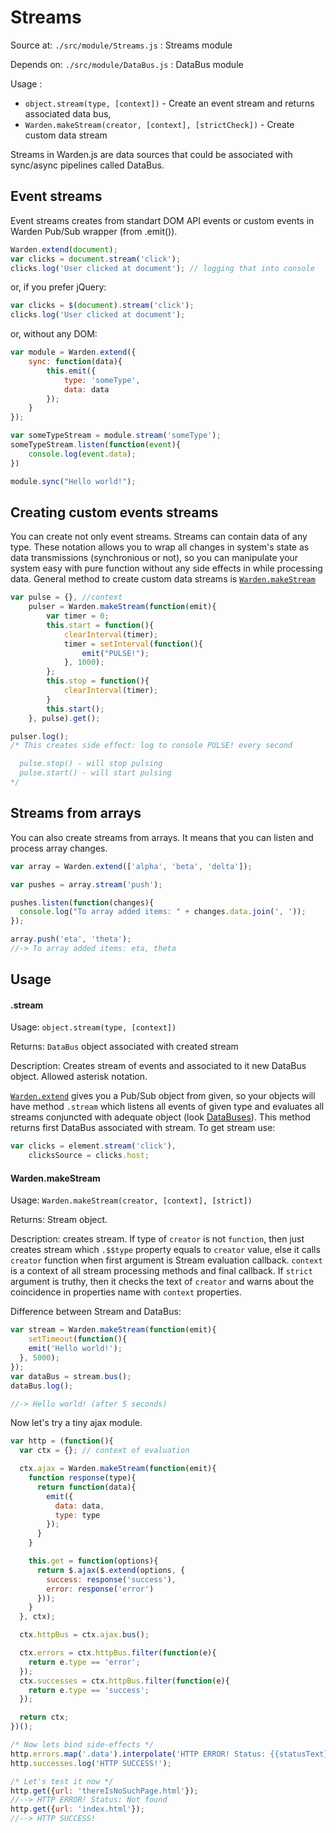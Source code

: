 Streams
=========

Source at: `./src/module/Streams.js` : Streams module

Depends on: `./src/module/DataBus.js` : DataBus module

Usage :
 - `object.stream(type, [context])` - Create an event stream and returns associated data bus,
 - `Warden.makeStream(creator, [context], [strictCheck])` - Create custom data stream

Streams in Warden.js are data sources that could be associated with sync/async pipelines called DataBus.


## Event streams
Event streams creates from standart DOM API events or custom events in Warden Pub/Sub wrapper (from .emit()).  

```js
Warden.extend(document);
var clicks = document.stream('click');
clicks.log('User clicked at document'); // logging that into console
```

or, if you prefer jQuery:

```js
var clicks = $(document).stream('click');
clicks.log('User clicked at document');
```

or, without any DOM:

```js
var module = Warden.extend({
	sync: function(data){
		this.emit({
			type: 'someType',
			data: data
		});
	}
});

var someTypeStream = module.stream('someType');
someTypeStream.listen(function(event){
	console.log(event.data);
})

module.sync("Hello world!");
```

## Creating custom events streams
You can create not only event streams. Streams can contain data of any type. These notation allows you to wrap all changes in system's state as data transmissions (synchronious or not), so you can manipulate your system easy with pure function without any side effects in while processing data.
General method to create custom data streams is [`Warden.makeStream`](#Warden.makeStream)

```js
var pulse = {}, //context
	pulser = Warden.makeStream(function(emit){
		var timer = 0;
		this.start = function(){
			clearInterval(timer);
			timer = setInterval(function(){
				emit("PULSE!");
			}, 1000);
		};
		this.stop = function(){
			clearInterval(timer);
		}
		this.start();
	}, pulse).get();

pulser.log();
/* This creates side effect: log to console PULSE! every second

  pulse.stop() - will stop pulsing
  pulse.start() - will start pulsing
*/
```

## Streams from arrays
You can also create streams from arrays. It means that you can listen and process array changes.
```js
var array = Warden.extend(['alpha', 'beta', 'delta']);

var pushes = array.stream('push');

pushes.listen(function(changes){
  console.log("To array added items: " + changes.data.join(', '));
});

array.push('eta', 'theta');
//-> To array added items: eta, theta
```

## Usage

#### .stream
Usage: `object.stream(type, [context])`

Returns: `DataBus` object associated with created stream

Description: Creates stream of events and associated to it new DataBus object. Allowed asterisk notation.

[`Warden.extend`](https://github.com/zefirka/Warden.js/blob/master/docs/Extend.md) gives you a Pub/Sub object from given, so your objects will have method `.stream` which listens all events of given type and evaluates all streams conjuncted with adequate object (look [DataBuses](https://github.com/zefirka/Warden.js/blob/master/docs/DataBus.md)). This method returns first DataBus associated with stream. To get stream use:
```js
var clicks = element.stream('click'),
    clicksSource = clicks.host;
```

#### Warden.makeStream
Usage: `Warden.makeStream(creator, [context], [strict])`

Returns: Stream object.

Description: creates stream. If type of `creator` is not `function`, then just creates stream which `.$$type` property equals to `creator` value, else it calls  `creator` function when first argument is Stream evaluation callback. `context` is a context of all stream processing methods and final callback. If `strict` argument is truthy, then it checks the text of `creator` and warns about the coincidence in properties name with `context` properties.

Difference between Stream and DataBus:
```js
var stream = Warden.makeStream(function(emit){
	setTimeout(function(){
    emit('Hello world!');
  }, 5000);
});
var dataBus = stream.bus();
dataBus.log();

//-> Hello world! (after 5 seconds)
```

Now let's try a tiny ajax module.
```js
var http = (function(){
  var ctx = {}; // context of evaluation

  ctx.ajax = Warden.makeStream(function(emit){
    function response(type){
      return function(data){
        emit({
          data: data,
          type: type
        });
      }
    }

    this.get = function(options){
      return $.ajax($.extend(options, {
        success: response('success'),
        error: response('error')
      }));
    }
  }, ctx);

  ctx.httpBus = ctx.ajax.bus();

  ctx.errors = ctx.httpBus.filter(function(e){
    return e.type == 'error';
  });
  ctx.successes = ctx.httpBus.filter(function(e){
    return e.type == 'success';
  });

  return ctx;
})();

/* Now lets bind side-effects */
http.errors.map('.data').interpolate('HTTP ERROR! Status: {{statusText}}').log();
http.successes.log('HTTP SUCCESS!');

/* Let's test it now */
http.get({url: 'thereIsNoSuchPage.html'});
//--> HTTP ERROR! Status: Not found
http.get({url: 'index.html'});
//--> HTTP SUCCESS!
```

